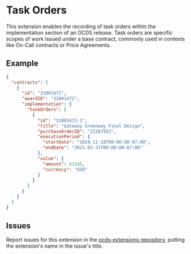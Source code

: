 # Task Orders

This extension enables the recording of task orders within the implementation section of an OCDS release. Task orders are specific scopes of work issued under a base contract, commonly used in contexts like On-Call contracts or Price Agreements.

## Example

```json
{
  "contracts": [
    {
      "id": "31001472",
      "awardID": "31001472",
      "implementation": {
        "taskOrders": [
          {
            "id": "31001472-1",
            "title": "Gateway Greenway Final Design",
            "purchaseOrderID": "22267952",
            "executionPeriod": {
              "startDate": "2019-11-18T00:00:00-07:00",
              "endDate": "2021-01-31T00:00:00-07:00"
            },
            "value": {
              "amount": 91145,
              "currency": "USD"
            }
          }
        ]
      }
    }
  ]
}
```

## Issues

Report issues for this extension in the [ocds-extensions repository](https://github.com/open-contracting/ocds-extensions/issues), putting the extension's name in the issue's title.
